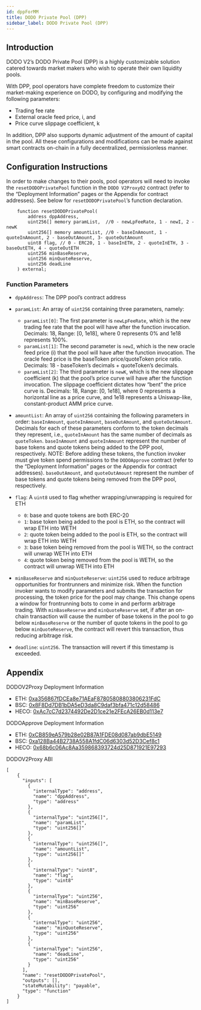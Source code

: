 ```yaml
---
id: dppForMM
title: DODO Private Pool (DPP)
sidebar_label: DODO Private Pool (DPP)
---
```


## Introduction

DODO V2’s DODO Private Pool (DPP) is a highly customizable solution catered towards market makers who wish to operate their own liquidity pools. 

With DPP, pool operators have complete freedom to customize their market-making experience on DODO, by configuring and modifying the following parameters:
- Trading fee rate
- External oracle feed price, i, and
- Price curve slippage coefficient, k

In addition, DPP also supports dynamic adjustment of the amount of capital in the pool. All these configurations and modifications can be made against smart contracts on-chain in a fully decentralized, permissionless manner.

## Configuration Instructions

In order to make changes to their pools, pool operators will need to invoke the `resetDODOPrivatePool` function in the `DODO V2Proxy02` contract (refer to the “Deployment Information” pages or the Appendix for contract addresses). See below for `resetDODOPrivatePool`’s function declaration. 

```
    function resetDODOPrivatePool(
        address dppAddress,
        uint256[] memory paramList,  //0 - newLpFeeRate, 1 - newI, 2 - newK
        uint256[] memory amountList, //0 - baseInAmount, 1 - quoteInAmount, 2 - baseOutAmount, 3- quoteOutAmount
        uint8 flag, // 0 - ERC20, 1 - baseInETH, 2 - quoteInETH, 3 - baseOutETH, 4 - quoteOutETH
        uint256 minBaseReserve,
        uint256 minQuoteReserve,
        uint256 deadLine
    ) external;
```

### Function Parameters

- `dppAddress`: The DPP pool’s contract address

- `paramList`: An array of `uint256` containing three parameters, namely:
    - `paramList[0]`: The first parameter is `newLpFeeRate`, which is the new trading fee rate that the pool will have after the function invocation. Decimals: 18, Range: [0, 1e18], where 0 represents 0% and 1e18 represents 100%.
    - `paramList[1]`: The second parameter is `newI`, which is the new oracle feed price (i) that the pool will have after the function invocation. The oracle feed price is the baseToken price/quoteToken price ratio. Decimals: 18 - baseToken’s decimals + quoteToken’s decimals.
    - `paramList[2]`: The third parameter is `newK`, which is the new slippage coefficient (k) that the pool’s price curve will have after the function invocation. The slippage coefficient dictates how “bent” the price curve is. Decimals: 18, Range: [0, 1e18], where 0 represents a horizontal line as a price curve, and 1e18 represents a Uniswap-like, constant-product AMM price curve.

- `amountList`: An array of `uint256` containing the following parameters in order: `baseInAmount`, `quoteInAmount`, `baseOutAmount`, and `quoteOutAmount`. Decimals for each of these parameters conform to the token decimals they represent, i.e., `quoteInAmount` has the same number of decimals as `quoteToken`.
`baseInAmount` and `quoteInAmount` represent the number of base tokens and quote tokens being added to the DPP pool, respectively. NOTE: Before adding these tokens, the function invoker must give token spend permissions to the `DODOApprove` contract (refer to the “Deployment Information” pages or the Appendix for contract addresses).
`baseOutAmount`, and `quoteOutAmount` represent the number of base tokens and quote tokens being removed from the DPP pool, respectively.

- `flag`: A `uint8` used to flag whether wrapping/unwrapping is required for ETH
    - `0`: base and quote tokens are both ERC-20
    - `1`: base token being added to the pool is ETH, so the contract will wrap ETH into WETH
    - `2`: quote token being added to the pool is ETH, so the contract will wrap ETH into WETH
    - `3`: base token being removed from the pool is WETH, so the contract will unwrap WETH into ETH
    - `4`: quote token being removed from the pool is WETH, so the contract will unwrap WETH into ETH
- `minBaseReserve` and `minQuoteReserve`: `uint256` used to reduce arbitrage opportunities for frontrunners and minimize risk. When the function invoker wants to modify parameters and submits the transaction for processing, the token price for the pool may change. This change opens a window for frontrunning bots to come in and perform arbitrage trading. With `minBaseReserve` and `minQuoteReserve` set, if after an on-chain transaction will cause the number of base tokens in the pool to go below `minBaseReserve` or the number of quote tokens in the pool to go below `minQuoteReserve`, the contract will revert this transaction, thus reducing arbitrage risk.

- `deadline`: `uint256`. The transaction will revert if this timestamp is exceeded.



## Appendix

DODOV2Proxy Deployment Information

- ETH: [0xa356867fDCEa8e71AEaF87805808803806231FdC](https://etherscan.io/address/0xa356867fDCEa8e71AEaF87805808803806231FdC)
- BSC: [0x8F8Dd7DB1bDA5eD3da8C9daf3bfa471c12d58486](https://bscscan.com/address/0x8F8Dd7DB1bDA5eD3da8C9daf3bfa471c12d58486) 
- HECO: [0xAc7cC7d2374492De2D1ce21e2FEcA26EB0d113e7](https://hecoinfo.com/address/0xAc7cC7d2374492De2D1ce21e2FEcA26EB0d113e7)

DODOApprove Deployment Information

- ETH: [0xCB859eA579b28e02B87A1FDE08d087ab9dbE5149](https://etherscan.io/address/0xCB859eA579b28e02B87A1FDE08d087ab9dbE5149) 
- BSC: [0xa128Ba44B2738A558A1fdC06d6303d52D3Cef8c1](https://bscscan.com/address/0xa128Ba44B2738A558A1fdC06d6303d52D3Cef8c1)
- HECO: [0x68b6c06Ac8Aa359868393724d25D871921E97293](https://hecoinfo.com/address/0x68b6c06Ac8Aa359868393724d25D871921E97293) 

DODOV2Proxy ABI 

```
[
    {
      "inputs": [
        {
          "internalType": "address",
          "name": "dppAddress",
          "type": "address"
        },
        {
          "internalType": "uint256[]",
          "name": "paramList",
          "type": "uint256[]"
        },
        {
          "internalType": "uint256[]",
          "name": "amountList",
          "type": "uint256[]"
        },
        {
          "internalType": "uint8",
          "name": "flag",
          "type": "uint8"
        },
        {
          "internalType": "uint256",
          "name": "minBaseReserve",
          "type": "uint256"
        },
        {
          "internalType": "uint256",
          "name": "minQuoteReserve",
          "type": "uint256"
        },
        {
          "internalType": "uint256",
          "name": "deadLine",
          "type": "uint256"
        }
      ],
      "name": "resetDODOPrivatePool",
      "outputs": [],
      "stateMutability": "payable",
      "type": "function"
    }
]
```
